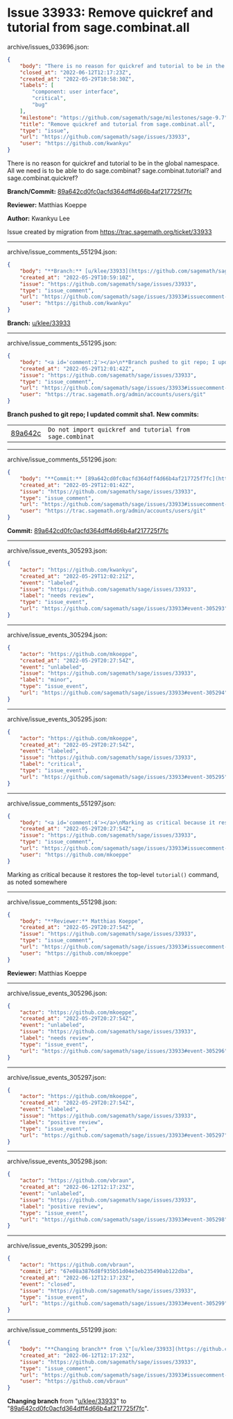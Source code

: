 # Issue 33933: Remove quickref and tutorial from sage.combinat.all

archive/issues_033696.json:
```json
{
    "body": "There is no reason for quickref and tutorial to be in the global namespace. All we need is to be able to do sage.combinat? sage.combinat.tutorial? and sage.combinat.quickref?\n\n**Branch/Commit:** [89a642cd0fc0acfd364dff4d66b4af217725f7fc](https://github.com/sagemath/sagetrac-mirror/commit/89a642cd0fc0acfd364dff4d66b4af217725f7fc)\n\n**Reviewer:** Matthias Koeppe\n\n**Author:** Kwankyu Lee\n\nIssue created by migration from https://trac.sagemath.org/ticket/33933\n\n",
    "closed_at": "2022-06-12T12:17:23Z",
    "created_at": "2022-05-29T10:58:30Z",
    "labels": [
        "component: user interface",
        "critical",
        "bug"
    ],
    "milestone": "https://github.com/sagemath/sage/milestones/sage-9.7",
    "title": "Remove quickref and tutorial from sage.combinat.all",
    "type": "issue",
    "url": "https://github.com/sagemath/sage/issues/33933",
    "user": "https://github.com/kwankyu"
}
```
There is no reason for quickref and tutorial to be in the global namespace. All we need is to be able to do sage.combinat? sage.combinat.tutorial? and sage.combinat.quickref?

**Branch/Commit:** [89a642cd0fc0acfd364dff4d66b4af217725f7fc](https://github.com/sagemath/sagetrac-mirror/commit/89a642cd0fc0acfd364dff4d66b4af217725f7fc)

**Reviewer:** Matthias Koeppe

**Author:** Kwankyu Lee

Issue created by migration from https://trac.sagemath.org/ticket/33933





---

archive/issue_comments_551294.json:
```json
{
    "body": "**Branch:** [u/klee/33933](https://github.com/sagemath/sagetrac-mirror/tree/u/klee/33933)",
    "created_at": "2022-05-29T10:59:10Z",
    "issue": "https://github.com/sagemath/sage/issues/33933",
    "type": "issue_comment",
    "url": "https://github.com/sagemath/sage/issues/33933#issuecomment-551294",
    "user": "https://github.com/kwankyu"
}
```

**Branch:** [u/klee/33933](https://github.com/sagemath/sagetrac-mirror/tree/u/klee/33933)



---

archive/issue_comments_551295.json:
```json
{
    "body": "<a id='comment:2'></a>\n**Branch pushed to git repo; I updated commit sha1.** **New commits:**\n<table><tr><td><a href=\"https://github.com/sagemath/sagetrac-mirror/commit/89a642cd0fc0acfd364dff4d66b4af217725f7fc\">89a642c</a></td><td><code>Do not import quickref and tutorial from sage.combinat</code></td></tr></table>\n",
    "created_at": "2022-05-29T12:01:42Z",
    "issue": "https://github.com/sagemath/sage/issues/33933",
    "type": "issue_comment",
    "url": "https://github.com/sagemath/sage/issues/33933#issuecomment-551295",
    "user": "https://trac.sagemath.org/admin/accounts/users/git"
}
```

<a id='comment:2'></a>
**Branch pushed to git repo; I updated commit sha1.** **New commits:**
<table><tr><td><a href="https://github.com/sagemath/sagetrac-mirror/commit/89a642cd0fc0acfd364dff4d66b4af217725f7fc">89a642c</a></td><td><code>Do not import quickref and tutorial from sage.combinat</code></td></tr></table>




---

archive/issue_comments_551296.json:
```json
{
    "body": "**Commit:** [89a642cd0fc0acfd364dff4d66b4af217725f7fc](https://github.com/sagemath/sagetrac-mirror/commit/89a642cd0fc0acfd364dff4d66b4af217725f7fc)",
    "created_at": "2022-05-29T12:01:42Z",
    "issue": "https://github.com/sagemath/sage/issues/33933",
    "type": "issue_comment",
    "url": "https://github.com/sagemath/sage/issues/33933#issuecomment-551296",
    "user": "https://trac.sagemath.org/admin/accounts/users/git"
}
```

**Commit:** [89a642cd0fc0acfd364dff4d66b4af217725f7fc](https://github.com/sagemath/sagetrac-mirror/commit/89a642cd0fc0acfd364dff4d66b4af217725f7fc)



---

archive/issue_events_305293.json:
```json
{
    "actor": "https://github.com/kwankyu",
    "created_at": "2022-05-29T12:02:21Z",
    "event": "labeled",
    "issue": "https://github.com/sagemath/sage/issues/33933",
    "label": "needs review",
    "type": "issue_event",
    "url": "https://github.com/sagemath/sage/issues/33933#event-305293"
}
```



---

archive/issue_events_305294.json:
```json
{
    "actor": "https://github.com/mkoeppe",
    "created_at": "2022-05-29T20:27:54Z",
    "event": "unlabeled",
    "issue": "https://github.com/sagemath/sage/issues/33933",
    "label": "minor",
    "type": "issue_event",
    "url": "https://github.com/sagemath/sage/issues/33933#event-305294"
}
```



---

archive/issue_events_305295.json:
```json
{
    "actor": "https://github.com/mkoeppe",
    "created_at": "2022-05-29T20:27:54Z",
    "event": "labeled",
    "issue": "https://github.com/sagemath/sage/issues/33933",
    "label": "critical",
    "type": "issue_event",
    "url": "https://github.com/sagemath/sage/issues/33933#event-305295"
}
```



---

archive/issue_comments_551297.json:
```json
{
    "body": "<a id='comment:4'></a>\nMarking as critical because it restores the top-level `tutorial()` command, as noted somewhere",
    "created_at": "2022-05-29T20:27:54Z",
    "issue": "https://github.com/sagemath/sage/issues/33933",
    "type": "issue_comment",
    "url": "https://github.com/sagemath/sage/issues/33933#issuecomment-551297",
    "user": "https://github.com/mkoeppe"
}
```

<a id='comment:4'></a>
Marking as critical because it restores the top-level `tutorial()` command, as noted somewhere



---

archive/issue_comments_551298.json:
```json
{
    "body": "**Reviewer:** Matthias Koeppe",
    "created_at": "2022-05-29T20:27:54Z",
    "issue": "https://github.com/sagemath/sage/issues/33933",
    "type": "issue_comment",
    "url": "https://github.com/sagemath/sage/issues/33933#issuecomment-551298",
    "user": "https://github.com/mkoeppe"
}
```

**Reviewer:** Matthias Koeppe



---

archive/issue_events_305296.json:
```json
{
    "actor": "https://github.com/mkoeppe",
    "created_at": "2022-05-29T20:27:54Z",
    "event": "unlabeled",
    "issue": "https://github.com/sagemath/sage/issues/33933",
    "label": "needs review",
    "type": "issue_event",
    "url": "https://github.com/sagemath/sage/issues/33933#event-305296"
}
```



---

archive/issue_events_305297.json:
```json
{
    "actor": "https://github.com/mkoeppe",
    "created_at": "2022-05-29T20:27:54Z",
    "event": "labeled",
    "issue": "https://github.com/sagemath/sage/issues/33933",
    "label": "positive review",
    "type": "issue_event",
    "url": "https://github.com/sagemath/sage/issues/33933#event-305297"
}
```



---

archive/issue_events_305298.json:
```json
{
    "actor": "https://github.com/vbraun",
    "created_at": "2022-06-12T12:17:23Z",
    "event": "unlabeled",
    "issue": "https://github.com/sagemath/sage/issues/33933",
    "label": "positive review",
    "type": "issue_event",
    "url": "https://github.com/sagemath/sage/issues/33933#event-305298"
}
```



---

archive/issue_events_305299.json:
```json
{
    "actor": "https://github.com/vbraun",
    "commit_id": "67e08a3876d8f935b51d04e3eb235490ab122dba",
    "created_at": "2022-06-12T12:17:23Z",
    "event": "closed",
    "issue": "https://github.com/sagemath/sage/issues/33933",
    "type": "issue_event",
    "url": "https://github.com/sagemath/sage/issues/33933#event-305299"
}
```



---

archive/issue_comments_551299.json:
```json
{
    "body": "**Changing branch** from \"[u/klee/33933](https://github.com/sagemath/sagetrac-mirror/tree/u/klee/33933)\" to \"[89a642cd0fc0acfd364dff4d66b4af217725f7fc](https://github.com/sagemath/sagetrac-mirror/commit/89a642cd0fc0acfd364dff4d66b4af217725f7fc)\".",
    "created_at": "2022-06-12T12:17:23Z",
    "issue": "https://github.com/sagemath/sage/issues/33933",
    "type": "issue_comment",
    "url": "https://github.com/sagemath/sage/issues/33933#issuecomment-551299",
    "user": "https://github.com/vbraun"
}
```

**Changing branch** from "[u/klee/33933](https://github.com/sagemath/sagetrac-mirror/tree/u/klee/33933)" to "[89a642cd0fc0acfd364dff4d66b4af217725f7fc](https://github.com/sagemath/sagetrac-mirror/commit/89a642cd0fc0acfd364dff4d66b4af217725f7fc)".
